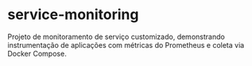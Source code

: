 # service-monitoring
Projeto de monitoramento de serviço customizado, demonstrando instrumentação de aplicações com métricas do Prometheus e coleta via Docker Compose.
